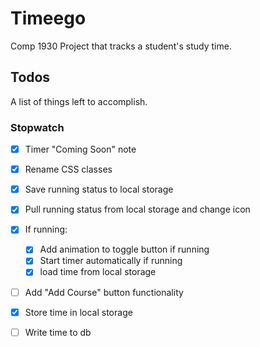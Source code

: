 # Timeego

Comp 1930 Project that tracks a student's study time.

## Todos

A list of things left to accomplish.

### Stopwatch
* [x] Timer "Coming Soon" note
* [x] Rename CSS classes
* [x] Save running status to local storage
* [x] Pull running status from local storage and change icon
* [x] If running:
    * [x] Add animation to toggle button if running
    * [x] Start timer automatically if running
    * [x] load time from local storage
* [ ] Add "Add Course" button functionality
* [x] Store time in local storage
* [ ] Write time to db



